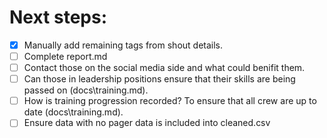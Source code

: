 # Next steps:
- [X] Manually add remaining tags from shout details.
- [ ] Complete report.md
- [ ] Contact those on the social media side and what could benifit them.
- [ ] Can those in leadership positions ensure that their skills are being passed on (docs\training.md).
- [ ] How is training progression recorded? To ensure that all crew are up to date (docs\training.md).
- [ ] Ensure data with no pager data is included into cleaned.csv